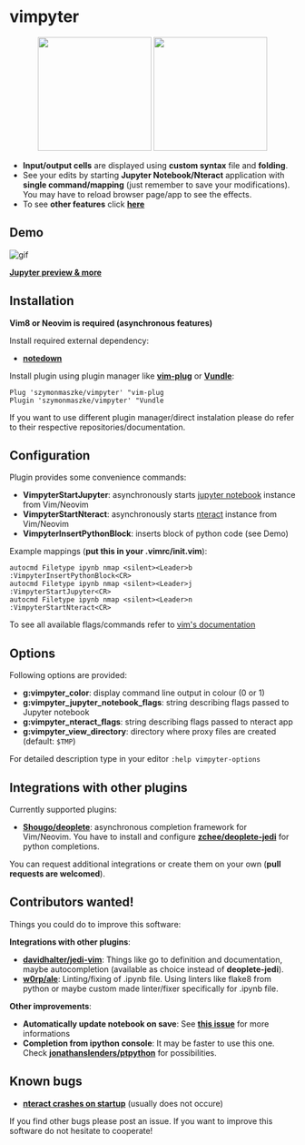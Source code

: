 # vimpyter

<p align="center">
  <img src="https://user-images.githubusercontent.com/20703378/36676899-203f63f8-1b0d-11e8-9d28-6360ee3c181b.png" height=200/> 
  <img src="https://user-images.githubusercontent.com/20703378/36676906-238b0b34-1b0d-11e8-86dd-30695296e7c6.png" width=200/>
</p>

- **Input/output cells** are displayed using **custom syntax** file and **folding**.
- See your edits by starting **Jupyter Notebook/Nteract** application with **single command/mapping** (just remember to save your modifications). You may have to reload browser page/app to see the effects.
- To see **other features** click **[here](https://github.com/vyzyv/vimpyter/blob/master/doc/vimpyter.txt)**

## Demo
![gif](https://user-images.githubusercontent.com/20703378/36789762-f2bca936-1c92-11e8-92f7-c8bf9bede802.gif)

**[Jupyter preview & more](https://github.com/vyzyv/vimpyter/issues/3)**

## Installation

**Vim8 or Neovim is required (asynchronous features)**

Install required external dependency:

- **[notedown](https://github.com/aaren/notedown)**

Install plugin using plugin manager like **[vim-plug](https://github.com/junegunn/vim-plug)** or **[Vundle](https://github.com/VundleVim/Vundle.vim)**:

```vim
Plug 'szymonmaszke/vimpyter' "vim-plug
Plugin 'szymonmaszke/vimpyter' "Vundle
```

If you want to use different plugin manager/direct instalation please do refer to their respective repositories/documentation.

## Configuration

Plugin provides some convenience commands:

  - **VimpyterStartJupyter**: asynchronously starts [jupyter notebook](http://jupyter.org) instance from Vim/Neovim
  - **VimpyterStartNteract**: asynchronously starts [nteract](https://github.com/nteract/nteract) instance from Vim/Neovim
  - **VimpyterInsertPythonBlock**: inserts block of python code (see Demo)

Example mappings (**put this in your .vimrc/init.vim**):

```vim
autocmd Filetype ipynb nmap <silent><Leader>b :VimpyterInsertPythonBlock<CR>
autocmd Filetype ipynb nmap <silent><Leader>j :VimpyterStartJupyter<CR>
autocmd Filetype ipynb nmap <silent><Leader>n :VimpyterStartNteract<CR>
```

To see all available flags/commands refer to [vim's documentation](https://github.com/vyzyv/vimpyter/blob/master/doc/vimpyter.txt)

## Options

Following options are provided:

- **g:vimpyter_color**: display command line output in colour (0 or 1)
- **g:vimpyter_jupyter_notebook_flags**: string describing flags passed to Jupyter notebook
- **g:vimpyter_nteract_flags**: string describing flags passed to nteract app
- **g:vimpyter_view_directory**: directory where proxy files are created (default: ```$TMP```)

For detailed description type in your editor ```:help vimpyter-options```

## Integrations with other plugins

Currently supported plugins:

- **[Shougo/deoplete](https://github.com/Shougo/deoplete.nvim)**: asynchronous completion framework for Vim/Neovim. You have to install and configure **[zchee/deoplete-jedi](https://github.com/zchee/deoplete-jedi)** for python completions.


You can request additional integrations or create them on your own (**pull requests are welcomed**).

## Contributors wanted!

Things you could do to improve this software:

**Integrations with other plugins**:
- **[davidhalter/jedi-vim](https://github.com/davidhalter/jedi-vim)**: Things like go to definition and documentation, maybe autocompletion (available as choice instead of **deoplete-jedi**).
- **[w0rp/ale](https://github.com/w0rp/ale)**: Linting/fixing of .ipynb file. Using linters like flake8 from python or maybe custom made linter/fixer specifically for .ipynb file.

**Other improvements**:
- **Automatically update notebook on save**: See **[this issue](https://github.com/vyzyv/vimpyter/issues/4)** for more informations
- **Completion from ipython console**: It may be faster to use this one. Check **[jonathanslenders/ptpython](https://github.com/jonathanslenders/ptpython)** for possibilities.

## Known bugs

- **[nteract crashes on startup](https://github.com/nteract/nteract/issues/2582#issuecomment-368308596)** (usually does not occure)

If you find other bugs please post an issue. If you want to improve this software do not hesitate to cooperate!

